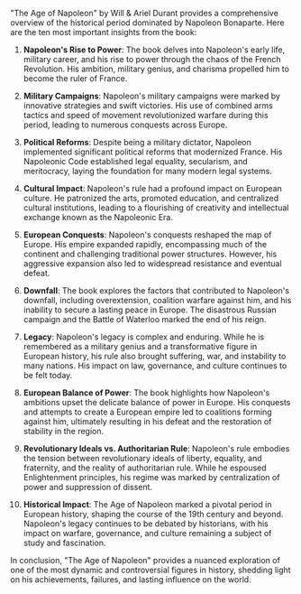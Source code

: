 "The Age of Napoleon" by Will & Ariel Durant provides a comprehensive overview of the historical period dominated by Napoleon Bonaparte. Here are the ten most important insights from the book:

1. **Napoleon's Rise to Power**: The book delves into Napoleon's early life, military career, and his rise to power through the chaos of the French Revolution. His ambition, military genius, and charisma propelled him to become the ruler of France.

2. **Military Campaigns**: Napoleon's military campaigns were marked by innovative strategies and swift victories. His use of combined arms tactics and speed of movement revolutionized warfare during this period, leading to numerous conquests across Europe.

3. **Political Reforms**: Despite being a military dictator, Napoleon implemented significant political reforms that modernized France. His Napoleonic Code established legal equality, secularism, and meritocracy, laying the foundation for many modern legal systems.

4. **Cultural Impact**: Napoleon's rule had a profound impact on European culture. He patronized the arts, promoted education, and centralized cultural institutions, leading to a flourishing of creativity and intellectual exchange known as the Napoleonic Era.

5. **European Conquests**: Napoleon's conquests reshaped the map of Europe. His empire expanded rapidly, encompassing much of the continent and challenging traditional power structures. However, his aggressive expansion also led to widespread resistance and eventual defeat.

6. **Downfall**: The book explores the factors that contributed to Napoleon's downfall, including overextension, coalition warfare against him, and his inability to secure a lasting peace in Europe. The disastrous Russian campaign and the Battle of Waterloo marked the end of his reign.

7. **Legacy**: Napoleon's legacy is complex and enduring. While he is remembered as a military genius and a transformative figure in European history, his rule also brought suffering, war, and instability to many nations. His impact on law, governance, and culture continues to be felt today.

8. **European Balance of Power**: The book highlights how Napoleon's ambitions upset the delicate balance of power in Europe. His conquests and attempts to create a European empire led to coalitions forming against him, ultimately resulting in his defeat and the restoration of stability in the region.

9. **Revolutionary Ideals vs. Authoritarian Rule**: Napoleon's rule embodies the tension between revolutionary ideals of liberty, equality, and fraternity, and the reality of authoritarian rule. While he espoused Enlightenment principles, his regime was marked by centralization of power and suppression of dissent.

10. **Historical Impact**: The Age of Napoleon marked a pivotal period in European history, shaping the course of the 19th century and beyond. Napoleon's legacy continues to be debated by historians, with his impact on warfare, governance, and culture remaining a subject of study and fascination.

In conclusion, "The Age of Napoleon" provides a nuanced exploration of one of the most dynamic and controversial figures in history, shedding light on his achievements, failures, and lasting influence on the world.